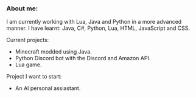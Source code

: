 ### About me:

I am currently working with Lua, Java and Python in a more advanced manner.
I have learnt: Java, C#, Python, Lua, HTML, JavaScript and CSS.

Current projects:
- Minecraft modded using Java.
- Python Discord bot with the Discord and Amazon API.
- Lua game.


Project I want to start:
- An AI personal assiastant.




<!--
**HixlePod/HixlePod** is a ✨ _special_ ✨ repository because its `README.md` (this file) appears on your GitHub profile.

Here are some ideas to get you started:

- 💬 Ask me about ...
- 📫 How to reach me: ...
- 😄 Pronouns: ...
- ⚡ Fun fact: ...
-->
